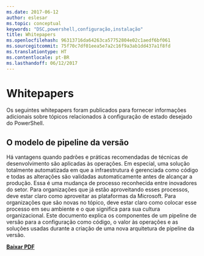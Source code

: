 ```yaml
---
ms.date: 2017-06-12
author: eslesar
ms.topic: conceptual
keywords: "DSC,powershell,configuração,instalação"
title: Whitepapers
ms.openlocfilehash: 96313716da64263ca57752804e02c1aedf6bf061
ms.sourcegitcommit: 75f70c7df01eea5e7a2c16f9a3ab1dd437a1f8fd
ms.translationtype: HT
ms.contentlocale: pt-BR
ms.lasthandoff: 06/12/2017
---
```

<a id="whitepapers" class="xliff"></a>
# Whitepapers

Os seguintes whitepapers foram publicados para fornecer informações adicionais sobre tópicos relacionados à configuração de estado desejado do PowerShell.

<a id="the-release-pipeline-model" class="xliff"></a>
## O modelo de pipeline da versão
Há vantagens quando padrões e práticas recomendadas de técnicas de desenvolvimento são aplicadas às operações. Em especial, uma solução totalmente automatizada em que a infraestrutura é gerenciada como código e todas as alterações são validadas automaticamente antes de alcançar a produção. Essa é uma mudança de processo reconhecida entre inovadores do setor. Para organizações que já estão aproveitando esses processos, deve estar claro como aproveitar as plataformas da Microsoft. Para organizações que são novas no tópico, deve estar claro como colocar esse processo em seu ambiente e o que significa para sua cultura organizacional. Este documento explica os componentes de um pipeline de versão para a configuração como código, o valor às operações e as soluções usadas durante a criação de uma nova arquitetura de pipeline da versão. 

**[Baixar PDF](http://aka.ms/thereleasepipelinemodelpdf)**

